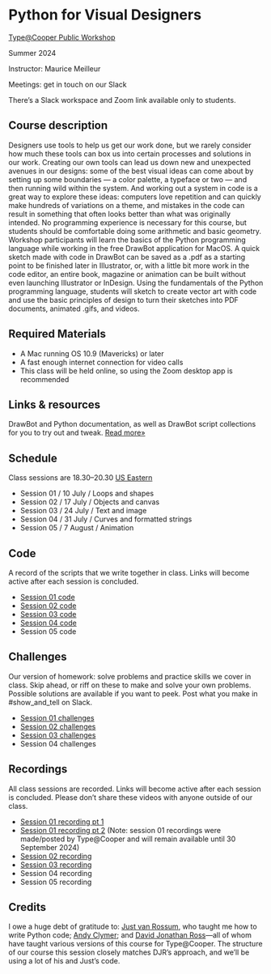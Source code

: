 # Python for Visual Designers

[Type@Cooper Public Workshop](https://coopertype.org/events/python-for-visual-designers-3)

Summer 2024

Instructor: Maurice Meilleur

Meetings: get in touch on our Slack

There’s a Slack workspace and Zoom link available only to students.

## Course description
Designers use tools to help us get our work done, but we rarely consider how much these tools can box us into certain processes and solutions in our work. Creating our own tools can lead us down new and unexpected avenues in our designs: some of the best visual ideas can come about by setting up some boundaries — a color palette, a typeface or two — and then running wild within the system. And working out a system in code is a great way to explore these ideas: computers love repetition and can quickly make hundreds of variations on a theme, and mistakes in the code can result in something that often looks better than what was originally intended.
No programming experience is necessary for this course, but students should be comfortable doing some arithmetic and basic geometry. Workshop participants will learn the basics of the Python programming language while working in the free DrawBot application for MacOS. A quick sketch made with code in DrawBot can be saved as a .pdf as a starting point to be finished later in Illustrator, or, with a little bit more work in the code editor, an entire book, magazine or animation can be built without even launching Illustrator or InDesign.
Using the fundamentals of the Python programming language, students will sketch to create vector art with code and use the basic principles of design to turn their sketches into PDF documents, animated .gifs, and videos.

## Required Materials
- A Mac running OS 10.9 (Mavericks) or later
- A fast enough internet connection for video calls
- This class will be held online, so using the Zoom desktop app is recommended

## Links & resources
DrawBot and Python documentation, as well as DrawBot script collections for you to try out and tweak. [Read more»](resources/resources.md)

## Schedule
Class sessions are 18.30–20.30 [US Eastern](https://www.timeanddate.com/worldclock/converter.html)

- Session 01 / 10 July / Loops and shapes
- Session 02 / 17 July	/ Objects and canvas
- Session 03 / 24 July	/ Text and image
- Session 04 / 31 July	/ Curves and formatted strings
- Session 05 / 7 August	/ Animation

## Code
A record of the scripts that we write together in class. Links will become active after each session is concluded.

- [Session 01 code](session_01/code)
- [Session 02 code](session_02/code)
- [Session 03 code](session_03/code)
- [Session 04 code](session_04/code)
- Session 05 code

## Challenges
Our version of homework: solve problems and practice skills we cover in class. Skip ahead, or riff on these to make and solve your own problems. Possible solutions are available if you want to peek. Post what you make in #show_and_tell on Slack.

- [Session 01 challenges](session_01/challenges)
- [Session 02 challenges](session_02/challenges)
- [Session 03 challenges](session_03/challenges)
- Session 04 challenges

## Recordings
All class sessions are recorded. Links will become active after each session is concluded. Please don’t share these videos with anyone outside of our class.

- [Session 01 recording pt 1](https://cooper.zoom.us/rec/share/O7_mT2aADXD8XIkV7j-4sP4eP-kf_XiSpyoEzTmEz9Zn2fuzj9Tbbixc0sA8wt4F.bJD_Sd_icgwxhQwo)
- [Session 01 recording pt 2](https://cooper.zoom.us/rec/share/BWZQtumKCbK2JpFz1j7UxUzvxFNQprLBZ_eJ2KZRWio9nMQoV75jieOiihDpisU.hWZZqQ0AeDLFUZeH)
  (Note: session 01 recordings were made/posted by Type@Cooper and will remain available until 30 September 2024)
- [Session 02 recording](https://drive.google.com/file/d/18sTpb0Aj0yGFHoysZkXKNAJC4ZKo9EPq/view?usp=sharing)
- [Session 03 recording](https://drive.google.com/file/d/1dD7jFj9uC1AaPc7AIO0fvn5W1a8GGMvx/view?usp=sharing)
- Session 04 recording
- Session 05 recording

## Credits
I owe a huge debt of gratitude to: [Just van Rossum](https://github.com/justvanrossum), who taught me how to write Python code; [Andy Clymer](https://www.linkedin.com/in/andyclymer/); and [David Jonathan Ross](https://djr.com/)—all of whom have taught various versions of this course for Type@Cooper. The structure of our course this session closely matches DJR’s approach, and we’ll be using a lot of his and Just’s code.

